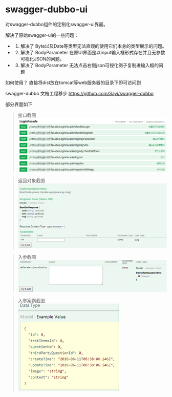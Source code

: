 # swagger-dubbo-ui

对swagger-dubbo组件的定制化swagger-ui界面。

解决了原始swagger-ui的一些问题：
  - 1. 解决了  Byte以及Date等类型无法直观的使用它们本身的类型展示的问题。
  - 2. 解决了  BodyParameter 在原UI界面是以input输入框形式存在并且无参数可视化JSON的问题。
  - 3. 解决了  BodyParameter 无法点击右侧json可视化例子复制进输入框的问题
  
如何使用？
直接将dist放在tomcat等web服务器的目录下即可访问到

swagger-dubbo 文档工程移步 https://github.com/Sayi/swagger-dubbo

部分界面如下
>接口截图
![Alt text](https://github.com/JKTerrific/swagger-dubbo-ui/blob/master/screenpic/pic1.jpg)


>返回对象截图
![Alt text](https://github.com/JKTerrific/swagger-dubbo-ui/blob/master/screenpic/pic2.png)


>入参截图
![Alt text](https://github.com/JKTerrific/swagger-dubbo-ui/blob/master/screenpic/pic3.png)


>入参案例截图<br>
![Alt text](https://github.com/JKTerrific/swagger-dubbo-ui/blob/master/screenpic/pic4.png)
